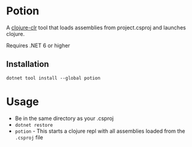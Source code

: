 # Potion
A [clojure-clr](https://github.com/clojure/clojure-clr) tool that loads assemblies from project.csproj
and launches clojure.

Requires .NET 6 or higher

## Installation
`dotnet tool install --global potion`


# Usage
* Be in the same directory as your .csproj  
* `dotnet restore`
* `potion` - This starts a clojure repl with all assemblies loaded from the `.csproj` file  
 
